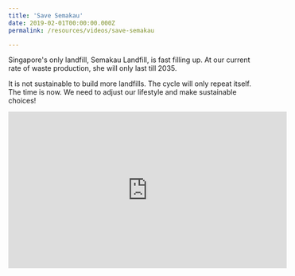 ```yaml
---
title: 'Save Semakau'
date: 2019-02-01T00:00:00.000Z
permalink: /resources/videos/save-semakau

---
```


Singapore's only landfill, Semakau Landfill, is fast filling up. At our current rate of waste production, she will only last till 2035.

It is not sustainable to build more landfills. The cycle will only repeat itself. The time is now. We need to adjust our lifestyle and make sustainable choices!

<div class="bp-youtube">
<iframe width="560" height="315" src="https://www.youtube.com/embed/5o8MboWKaas" frameborder="0" allow="accelerometer; autoplay; encrypted-media; gyroscope; picture-in-picture" allowfullscreen></iframe>
</div>
